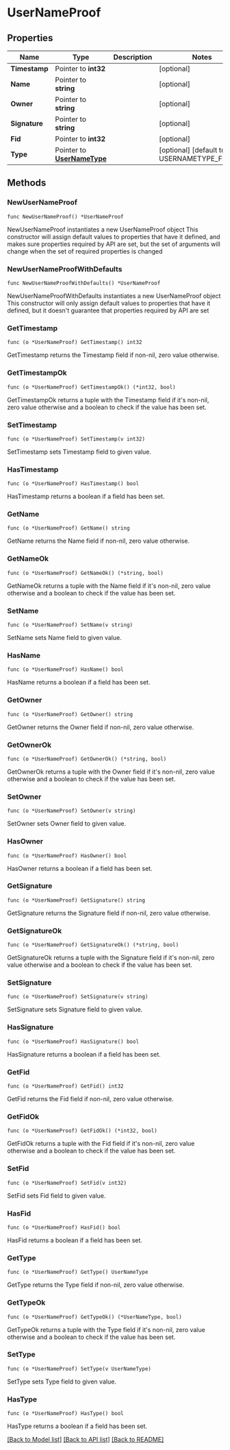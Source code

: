 # UserNameProof

## Properties

Name | Type | Description | Notes
------------ | ------------- | ------------- | -------------
**Timestamp** | Pointer to **int32** |  | [optional] 
**Name** | Pointer to **string** |  | [optional] 
**Owner** | Pointer to **string** |  | [optional] 
**Signature** | Pointer to **string** |  | [optional] 
**Fid** | Pointer to **int32** |  | [optional] 
**Type** | Pointer to [**UserNameType**](UserNameType.md) |  | [optional] [default to USERNAMETYPE_FNAME]

## Methods

### NewUserNameProof

`func NewUserNameProof() *UserNameProof`

NewUserNameProof instantiates a new UserNameProof object
This constructor will assign default values to properties that have it defined,
and makes sure properties required by API are set, but the set of arguments
will change when the set of required properties is changed

### NewUserNameProofWithDefaults

`func NewUserNameProofWithDefaults() *UserNameProof`

NewUserNameProofWithDefaults instantiates a new UserNameProof object
This constructor will only assign default values to properties that have it defined,
but it doesn't guarantee that properties required by API are set

### GetTimestamp

`func (o *UserNameProof) GetTimestamp() int32`

GetTimestamp returns the Timestamp field if non-nil, zero value otherwise.

### GetTimestampOk

`func (o *UserNameProof) GetTimestampOk() (*int32, bool)`

GetTimestampOk returns a tuple with the Timestamp field if it's non-nil, zero value otherwise
and a boolean to check if the value has been set.

### SetTimestamp

`func (o *UserNameProof) SetTimestamp(v int32)`

SetTimestamp sets Timestamp field to given value.

### HasTimestamp

`func (o *UserNameProof) HasTimestamp() bool`

HasTimestamp returns a boolean if a field has been set.

### GetName

`func (o *UserNameProof) GetName() string`

GetName returns the Name field if non-nil, zero value otherwise.

### GetNameOk

`func (o *UserNameProof) GetNameOk() (*string, bool)`

GetNameOk returns a tuple with the Name field if it's non-nil, zero value otherwise
and a boolean to check if the value has been set.

### SetName

`func (o *UserNameProof) SetName(v string)`

SetName sets Name field to given value.

### HasName

`func (o *UserNameProof) HasName() bool`

HasName returns a boolean if a field has been set.

### GetOwner

`func (o *UserNameProof) GetOwner() string`

GetOwner returns the Owner field if non-nil, zero value otherwise.

### GetOwnerOk

`func (o *UserNameProof) GetOwnerOk() (*string, bool)`

GetOwnerOk returns a tuple with the Owner field if it's non-nil, zero value otherwise
and a boolean to check if the value has been set.

### SetOwner

`func (o *UserNameProof) SetOwner(v string)`

SetOwner sets Owner field to given value.

### HasOwner

`func (o *UserNameProof) HasOwner() bool`

HasOwner returns a boolean if a field has been set.

### GetSignature

`func (o *UserNameProof) GetSignature() string`

GetSignature returns the Signature field if non-nil, zero value otherwise.

### GetSignatureOk

`func (o *UserNameProof) GetSignatureOk() (*string, bool)`

GetSignatureOk returns a tuple with the Signature field if it's non-nil, zero value otherwise
and a boolean to check if the value has been set.

### SetSignature

`func (o *UserNameProof) SetSignature(v string)`

SetSignature sets Signature field to given value.

### HasSignature

`func (o *UserNameProof) HasSignature() bool`

HasSignature returns a boolean if a field has been set.

### GetFid

`func (o *UserNameProof) GetFid() int32`

GetFid returns the Fid field if non-nil, zero value otherwise.

### GetFidOk

`func (o *UserNameProof) GetFidOk() (*int32, bool)`

GetFidOk returns a tuple with the Fid field if it's non-nil, zero value otherwise
and a boolean to check if the value has been set.

### SetFid

`func (o *UserNameProof) SetFid(v int32)`

SetFid sets Fid field to given value.

### HasFid

`func (o *UserNameProof) HasFid() bool`

HasFid returns a boolean if a field has been set.

### GetType

`func (o *UserNameProof) GetType() UserNameType`

GetType returns the Type field if non-nil, zero value otherwise.

### GetTypeOk

`func (o *UserNameProof) GetTypeOk() (*UserNameType, bool)`

GetTypeOk returns a tuple with the Type field if it's non-nil, zero value otherwise
and a boolean to check if the value has been set.

### SetType

`func (o *UserNameProof) SetType(v UserNameType)`

SetType sets Type field to given value.

### HasType

`func (o *UserNameProof) HasType() bool`

HasType returns a boolean if a field has been set.


[[Back to Model list]](../README.md#documentation-for-models) [[Back to API list]](../README.md#documentation-for-api-endpoints) [[Back to README]](../README.md)



